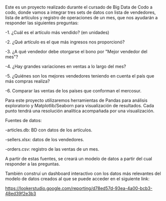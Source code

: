 Este es un proyecto realizado durante el cursado de Big Data de Codo a codo, donde vamos a integrar tres sets de datos con lista de vendedores, lista de artículos y registro de operaciones de un mes, que nos ayudarán a responder las siguientes preguntas:

-1. ¿Cuál es el artículo más vendido? (en unidades)

-2. ¿Qué artículo es el que más ingresos nos proporcionó?

-3. ¿A qué vendedor debe otorgarse el bono por "Mejor vendedor del mes"?

-4. ¿Hay grandes variaciones en ventas a lo largo del mes?

-5. ¿Quiénes son los mejores vendedores teniendo en cuenta el país que más compras realiza?

-6. Comparar las ventas de los países que conforman el mercosur.

Para este proyecto utilizaremos herramientas de Pandas para análisis exploratorio y Matplotlib/Seaborn para visualización de resultados. Cada punto tendrá una resolución analítica acompañada por una visualización.

Fuentes de datos:

  -articles.db: BD con datos de los artículos.

  -sellers.xlsx: datos de los vendedores.
  
  -orders.csv: registro de las ventas de un mes.

A partir de estas fuentes, se creará un modelo de datos a partir del cual responder a las preguntas.

También construí un dashboard interactivo con los datos más relevantes del modelo de datos creados al que se puede acceder en el siguiente link:

  https://lookerstudio.google.com/reporting/d78ed57d-93ea-4a00-bcb3-48ed39f2e3b3
